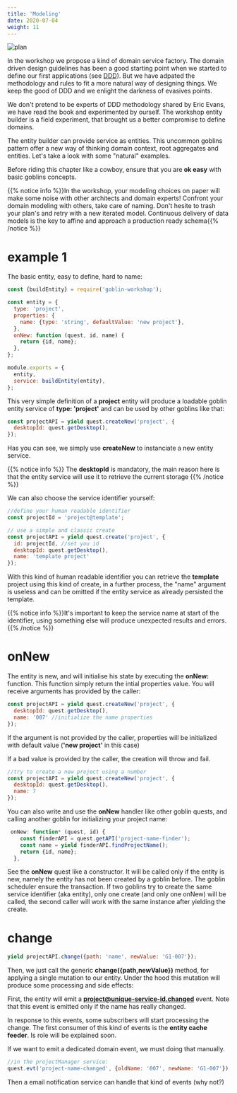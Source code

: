 ```yaml
---
title: 'Modeling'
date: 2020-07-04
weight: 11
---
```


![plan](/img/plan.png?width=256px)

In the workshop we propose a kind of domain service factory. The domain driven
design guidelines has been a good starting point when we started to define our
first applications (see [DDD][1]). But we have adpated the methodology and rules
to fit a more natural way of designing things. We keep the good of DDD and we
enlight the darkness of evasives points.

We don't pretend to be experts of DDD methodology shared by Eric Evans, we have
read the book and experimented by ourself. The workshop entity builder is a
field experiment, that brought us a better compromise to define domains.

The entity builder can provide service as entities. This uncommon goblins
pattern offer a new way of thinking domain context, root aggregates and
entities. Let's take a look with some "natural" examples.

Before riding this chapter like a cowboy, ensure that you are **ok easy** with
basic goblins concepts.

{{% notice info %}}In the workshop, your modeling choices on paper will make
some noise with other architects and domain experts! Confront your domain
modeling with others, take care of naming. Don't hesite to trash your plan's and
retry with a new iterated model. Continuous delivery of data models is the key
to affine and approach a production ready schema{{% /notice %}}

# example 1

The basic entity, easy to define, hard to name:

```js
const {buildEntity} = require('goblin-workshop');

const entity = {
  type: 'project',
  properties: {
    name: {type: 'string', defaultValue: 'new project'},
  },
  onNew: function (quest, id, name) {
    return {id, name};
  },
};

module.exports = {
  entity,
  service: buildEntity(entity),
};
```

This very simple definition of a **project** entity will produce a loadable
goblin entity service of **type: 'project'** and can be used by other goblins
like that:

```js
const projectAPI = yield quest.createNew('project', {
  desktopId: quest.getDesktop(),
});
```

Has you can see, we simply use **createNew** to instanciate a new entity
service.

{{% notice info %}} The **desktopId** is mandatory, the main reason here is that
the entity service will use it to retrieve the current storage {{% /notice %}}

We can also choose the service identifier yourself:

```js
//define your human readable identifier
const projectId = 'project@template';

// use a simple and classic create
const projectAPI = yield quest.create('project', {
  id: projectId, //set you id
  desktopId: quest.getDesktop(),
  name: 'template project'
});
```

With this kind of human readable identifier you can retrieve the **template**
project using this kind of create, in a further process, the "name" argument is
useless and can be omitted if the entity service as already persisted the
template.

{{% notice info %}}It's important to keep the service name at start of the
identifier, using something else will produce unexpected results and
errors.{{% /notice %}}

# onNew

The entity is new, and will initialise his state by executing the **onNew:**
function. This function simply return the intial properties value. You will
receive arguments has provided by the caller:

```js
const projectAPI = yield quest.createNew('project', {
  desktopId: quest.getDesktop(),
  name: '007' //initialize the name properties
});
```

If the argument is not provided by the caller, properties will be initialized
with default value (**'new project'** in this case)

If a bad value is provided by the caller, the creation will throw and fail.

```js
//try to create a new project using a number
const projectAPI = yield quest.createNew('project', {
  desktopId: quest.getDesktop(),
  name: 7
});
```

You can also write and use the **onNew** handler like other goblin quests, and
calling another goblin for initializing your project name:

```js
 onNew: function* (quest, id) {
    const finderAPI = quest.getAPI('project-name-finder');
    const name = yield finderAPI.findProjectName();
    return {id, name};
  },
```

See the **onNew** quest like a constructor. It will be called only if the entity
is new, namely the entity has not been created by a goblin before. The goblin
scheduler ensure the transaction. If two goblins try to create the same service
identifier (aka entity), only one create (and only one onNew) will be called,
the second caller will work with the same instance after yielding the create.

# change

```js
yield projectAPI.change({path: 'name', newValue: 'G1-007'});
```

Then, we just call the generic **change({path,newValue})** method, for applying
a single mutation to our entity. Under the hood this mutation will produce some
processing and side effects:

First, the entity will emit a **project@unique-service-id.changed** event. Note
that this event is emitted only if the name has really changed.

In response to this events, some subscribers will start processing the change.
The first consumer of this kind of events is the **entity cache feeder**. Is
role will be explained soon.

If we want to emit a dedicated domain event, we must doing that manually.

```js
//in the projectManager service:
quest.evt('project-name-changed', {oldName: '007', newName: 'G1-007'});
```

Then a email notification service can handle that kind of events (why not?)

[1]:
  https://domainlanguage.com/wp-content/uploads/2016/05/DDD_Reference_2015-03.pdf
